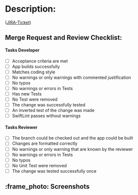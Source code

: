 # Description:
([JIRA-Ticket][])

## Merge Request and Review Checklist:

#### Tasks Developer
- [ ] Acceptance criteria are met
- [ ] App builds successfully
- [ ] Matches coding style
- [ ] No warnings or only warnings with commented justification
- [ ] No typos
- [ ] No warnings or errors in Tests
- [ ] Has new Tests
- [ ] No Test were removed
- [ ] The change was successfully tested
- [ ] An inverted test of the change was made
- [ ] SwiftLint passes without warnings

#### Tasks Reviewer
- [ ] The branch could be checked out and the app could be built
- [ ] Changes are formatted correctly
- [ ] No warnings or only warning that are known by the reviewer
- [ ] No warnings or errors in Tests
- [ ] No typos
- [ ] No Unit Test were removed
- [ ] The change was tested successfully once

## :frame_photo: Screenshots

[JIRA-Ticket]: https://jira.adorsys.de/browse/XXX
